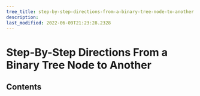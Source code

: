 ```yaml
---
tree_title: step-by-step-directions-from-a-binary-tree-node-to-another
description: 
last_modified: 2022-06-09T21:23:28.2328
---
```


# Step-By-Step Directions From a Binary Tree Node to Another

## Contents
